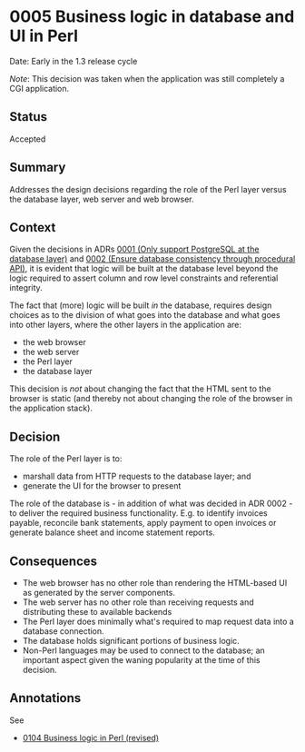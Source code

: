 # 0005 Business logic in database and UI in Perl

Date: Early in the 1.3 release cycle

*Note*: This decision was taken when the application was still
completely a CGI application.

## Status

Accepted

## Summary

Addresses the design decisions regarding the role of the Perl layer versus the
database layer, web server and web browser.

## Context

Given the decisions in ADRs [0001 (Only support PostgreSQL at the database
layer)](./0001-database-restricted-to-postgresql.md) and [0002 (Ensure database
consistency through procedural API)](./0002-database-consistency-procedural-api.md),
it is evident that logic will be built at the database level beyond the logic
required to assert column and row level constraints and referential integrity.

The fact that (more) logic will be built *in* the database, requires design choices
as to the division of what goes into the database and what goes into other layers,
where the other layers in the application are:

 * the web browser
 * the web server
 * the Perl layer
 * the database layer

This decision is *not* about changing the fact that the HTML sent to the
browser is static (and thereby not about changing the role of the browser
in the application stack).

## Decision

The role of the Perl layer is to:

* marshall data from HTTP requests to the database layer; and
* generate the UI for the browser to present

The role of the database is - in addition of what was decided in ADR 0002 - to
deliver the required business functionality.  E.g. to identify invoices payable,
reconcile bank statements, apply payment to open invoices or generate balance
sheet and income statement reports.


## Consequences

- The web browser has no other role than rendering the HTML-based UI as
  generated by the server components.
- The web server has no other role than receiving requests and distributing
  these to available backends
- The Perl layer does minimally what's required to map request data into a
  database connection.
- The database holds significant portions of business logic.
- Non-Perl languages may be used to connect to the database; an important aspect
  given the waning popularity at the time of this decision.

## Annotations

See

* [0104 Business logic in Perl (revised)](./0104-business-logic-in-perl.md)
